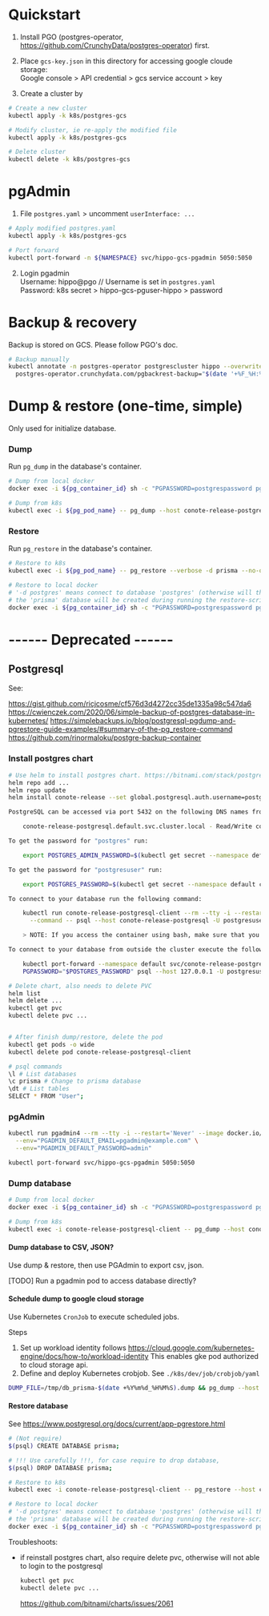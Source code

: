 # Quickstart

1. Install PGO (postgres-operator, https://github.com/CrunchyData/postgres-operator) first.

2. Place `gcs-key.json` in this directory for accessing google cloude storage:  
   Google console > API credential > gcs service account > key

3. Create a cluster by

```sh
# Create a new cluster
kubectl apply -k k8s/postgres-gcs

# Modify cluster, ie re-apply the modified file
kubectl apply -k k8s/postgres-gcs

# Delete cluster
kubectl delete -k k8s/postgres-gcs
```

# pgAdmin

1. File `postgres.yaml` > uncomment `userInterface: ...`

```sh
# Apply modified postgres.yaml
kubectl apply -k k8s/postgres-gcs

# Port forward
kubectl port-forward -n ${NAMESPACE} svc/hippo-gcs-pgadmin 5050:5050
```

2. Login pgadmin  
   Username: hippo@pgo // Username is set in `postgres.yaml`  
   Password: k8s secret > hippo-gcs-pguser-hippo > password

# Backup & recovery

Backup is stored on GCS. Please follow PGO's doc.

```sh
# Backup manually
kubectl annotate -n postgres-operator postgrescluster hippo --overwrite \
  postgres-operator.crunchydata.com/pgbackrest-backup="$(date '+%F_%H:%M:%S')"
```

# Dump & restore (one-time, simple)

Only used for initialize database.

### Dump

Run `pg_dump` in the database's container.

```sh
# Dump from local docker
docker exec -i ${pg_container_id} sh -c "PGPASSWORD=postgrespassword pg_dump -U postgresuser -d prisma -p 5432 -Fc --no-owner --no-privileges" > local_prisma_dump-$(date +%Y%m%d).dump

# Dump from k8s
kubectl exec -i ${pg_pod_name} -- pg_dump --host conote-release-postgresql -U postgresuser -d prisma -p 5432 -Fc --no-owner --no-privileges > gke_conote_prisma_dump-$(date +%Y%m%d).dump
```

### Restore

Run `pg_restore` in the database's container.

```sh
# Restore to k8s
kubectl exec -i ${pg_pod_name} -- pg_restore --verbose -d prisma --no-owner --role hippo < ${prisma_dump_file.dump}

# Restore to local docker
# '-d postgres' means connect to database 'postgres' (otherwise will throw connection fail),
# the 'prisma' database will be created during running the restore-script
docker exec -i ${pg_container_id} sh -c "PGPASSWORD=postgrespassword pg_restore --verbose --create -d postgres -p 5432 -U postgresuser " < ${prisma_dump_file.dump}
```

# ------ Deprecated ------

## Postgresql

See:

https://gist.github.com/ricjcosme/cf576d3d4272cc35de1335a98c547da6
https://cwienczek.com/2020/06/simple-backup-of-postgres-database-in-kubernetes/
https://simplebackups.io/blog/postgresql-pgdump-and-pgrestore-guide-examples/#summary-of-the-pg_restore-command
https://github.com/rinormaloku/postgre-backup-container

### Install postgres chart

```sh
# Use helm to install postgres chart. https://bitnami.com/stack/postgresql/helm
helm repo add ...
helm repo update
helm install conote-release --set global.postgresql.auth.username=postgresuser bitnami/postgresql

PostgreSQL can be accessed via port 5432 on the following DNS names from within your cluster:

    conote-release-postgresql.default.svc.cluster.local - Read/Write connection

To get the password for "postgres" run:

    export POSTGRES_ADMIN_PASSWORD=$(kubectl get secret --namespace default conote-release-postgresql -o jsonpath="{.data.postgres-password}" | base64 -d)

To get the password for "postgresuser" run:

    export POSTGRES_PASSWORD=$(kubectl get secret --namespace default conote-release-postgresql -o jsonpath="{.data.password}" | base64 -d)

To connect to your database run the following command:

    kubectl run conote-release-postgresql-client --rm --tty -i --restart='Never' --namespace default --image docker.io/bitnami/postgresql:15.0.0-debian-11-r1 --env="PGPASSWORD=$POSTGRES_PASSWORD" \
      --command -- psql --host conote-release-postgresql -U postgresuser -d postgres -p 5432

    > NOTE: If you access the container using bash, make sure that you execute "/opt/bitnami/scripts/postgresql/entrypoint.sh /bin/bash" in order to avoid the error "psql: local user with ID 1001} does not exist"

To connect to your database from outside the cluster execute the following commands:

    kubectl port-forward --namespace default svc/conote-release-postgresql 5432:5432 &
    PGPASSWORD="$POSTGRES_PASSWORD" psql --host 127.0.0.1 -U postgresuser -d postgres -p 5432
```

```sh
# Delete chart, also needs to delete PVC
helm list
helm delete ...
kubectl get pvc
kubectl delete pvc ...


# After finish dump/restore, delete the pod
kubectl get pods -o wide
kubectl delete pod conote-release-postgresql-client
```

```sh
# psql commands
\l # List databases
\c prisma # Change to prisma database
\dt # List tables
SELECT * FROM "User";
```

### pgAdmin

```sh
kubectl run pgadmin4 --rm --tty -i --restart='Never' --image docker.io/dpage/pgadmin4 \
  --env="PGADMIN_DEFAULT_EMAIL=pgadmin@example.com" \
  --env="PGADMIN_DEFAULT_PASSWORD=admin"

kubectl port-forward svc/hippo-gcs-pgadmin 5050:5050
```

### Dump database

```sh
# Dump from local docker
docker exec -i ${pg_container_id} sh -c "PGPASSWORD=postgrespassword pg_dump -U postgresuser -d prisma -p 5432 -Fc" > local_prisma_dump-$(date +%Y%m%d).dump

# Dump from k8s
kubectl exec -i conote-release-postgresql-client -- pg_dump --host conote-release-postgresql -U postgresuser -d prisma -p 5432 -Fc --no-owner > gke_conote_prisma_dump-$(date +%Y%m%d).dump
```

#### Dump database to CSV, JSON?

Use dump & restore, then use PGAdmin to export csv, json.

[TODO] Run a pgadmin pod to access database directly?

#### Schedule dump to google cloud storage

Use Kubernetes `CronJob` to execute scheduled jobs.

Steps

1. Set up workload identity follows https://cloud.google.com/kubernetes-engine/docs/how-to/workload-identity
   This enables gke pod authorized to cloud storage api.
2. Define and deploy Kubernetes crobjob. See `./k8s/dev/job/crobjob/yaml`

```sh
DUMP_FILE=/tmp/db_prisma-$(date +%Y%m%d_%H%M%S).dump && pg_dump --host conote-release-postgresql -U postgresuser -d prisma -p 5432 -Fc > $DUMP_FILE && gcloud storage cp $DUMP_FILE gs://${GCLOUD_STORAGE_BUCKET_DB_BACKUP}/
```

#### Restore database

See https://www.postgresql.org/docs/current/app-pgrestore.html

```sh
# (Not require)
$(psql) CREATE DATABASE prisma;

# !!! Use carefully !!!, for case require to drop database,
$(psql) DROP DATABASE prisma;

# Restore to k8s
kubectl exec -i conote-release-postgresql-client -- pg_restore --host conote-release-postgresql --verbose --create -d postgres -p 5432 -U postgresuser < ${prisma_dump_file.dump}

# Restore to local docker
# '-d postgres' means connect to database 'postgres' (otherwise will throw connection fail),
# the 'prisma' database will be created during running the restore-script
docker exec -i ${pg_container_id} sh -c "PGPASSWORD=postgrespassword pg_restore --verbose --create -d postgres -p 5432 -U postgresuser " < ${prisma_dump_file.dump}
```

Troubleshoots:

- if reinstall postgres chart, also require delete pvc, otherwise will not able to login to the postgresql
  ```sh
  kubectl get pvc
  kubectl delete pvc ...
  ```
  https://github.com/bitnami/charts/issues/2061
